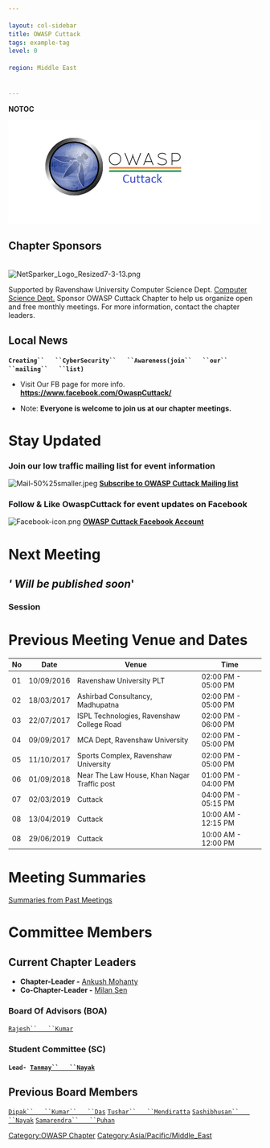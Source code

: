 ```yaml
---

layout: col-sidebar
title: OWASP Cuttack
tags: example-tag
level: 0

region: Middle East


---
```

__NOTOC__

![OWASP Cuttack Chapter](Owasp_cuttack.png "OWASP Cuttack Chapter")

## Chapter Sponsors





                                                                                     ![NetSparker_Logo_Resized7-3-13.png](NetSparker_Logo_Resized7-3-13.png
"NetSparker_Logo_Resized7-3-13.png")





Supported by Ravenshaw University Computer Science Dept. [Computer
Science
Dept.](http://www.ravenshawuniversity.ac.in/DepartmentInfo.php?dept=xyT94VRpdYqgdmO+iAX2MQCCiqmWv7z6dTP0asRhpPk=)
Sponsor OWASP Cuttack Chapter to help us organize open and free monthly
meetings. For more information, contact the chapter leaders.

## Local News

**`Creating``   ``CyberSecurity``   ``Awareness(join``   ``our``
 ``mailing``   ``list)`**

  - Visit Our FB page for more info.
    **<https://www.facebook.com/OwaspCuttack/>**

<!-- end list -->

  - Note: <b>Everyone is welcome to join us at our chapter meetings.</b>

# **Stay Updated**

### Join our low traffic mailing list for event information

![Mail-50%25smaller.jpeg](Mail-50%25smaller.jpeg
"Mail-50%25smaller.jpeg") **[Subscribe to OWASP Cuttack Mailing
list](https://lists.owasp.org/mailman/listinfo/owasp-cuttack)**

### Follow & Like OwaspCuttack for event updates on Facebook

![Facebook-icon.png](Facebook-icon.png "Facebook-icon.png") **[OWASP
Cuttack Facebook Account](https://www.facebook.com/OwaspCuttack/)**

# **Next Meeting**

## *' Will be published soon*'

### **Session**

# **Previous Meeting Venue and Dates**

| No | Date       | Venue                                       | Time                |
| -- | ---------- | ------------------------------------------- | ------------------- |
| 01 | 10/09/2016 | Ravenshaw University PLT                    | 02:00 PM - 05:00 PM |
| 02 | 18/03/2017 | Ashirbad Consultancy, Madhupatna            | 02:00 PM - 05:00 PM |
| 03 | 22/07/2017 | ISPL Technologies, Ravenshaw College Road   | 02:00 PM - 06:00 PM |
| 04 | 09/09/2017 | MCA Dept, Ravenshaw University              | 02:00 PM - 05:00 PM |
| 05 | 11/10/2017 | Sports Complex, Ravenshaw University        | 02:00 PM - 05:00 PM |
| 06 | 01/09/2018 | Near The Law House, Khan Nagar Traffic post | 01:00 PM - 04:00 PM |
| 07 | 02/03/2019 | Cuttack                                     | 04:00 PM - 05:15 PM |
| 08 | 13/04/2019 | Cuttack                                     | 10:00 AM - 12:15 PM |
| 08 | 29/06/2019 | Cuttack                                     | 10:00 AM - 12:00 PM |

# **Meeting Summaries**

[Summaries from Past Meetings](Cuttack/Archives "wikilink")

# **Committee Members**

## Current Chapter Leaders

  - <b>Chapter-Leader -</b> [Ankush
    Mohanty](mailto:ankush.mohanty2011\(at\)gmail.com)
  - <b>Co-Chapter-Leader -</b> [Milan
    Sen](mailto:sen.milan\(at\)gmail.com)

### **<b>Board Of Advisors (BOA) </b>**

[`Rajesh``   ``Kumar`](mailto:rajeshvuham\(at\)gmail.com)

### **<b>Student Committee (SC) </b>**

<b>`Lead- `[`Tanmay``   ``Nayak`](mailto:tanmayn36@gmail.com)</b>` `

## Previous Board Members

[`Dipak``   ``Kumar``   ``Das`](mailto:deepakdas288\(at\)gmail.com)
[`Tushar``   ``Mendiratta`](mailto:tusharnba007\(at\)gmail.com)
[`Sashibhusan``   ``Nayak`](mailto:subham2013ctc\(at\)gmail.com)
[`Samarendra``   ``Puhan`](mailto:puhan1\(at\)rediffmail.com)

</ul>

<headertabs></headertabs>

[Category:OWASP Chapter](Category:OWASP_Chapter "wikilink")
[Category:Asia/Pacific/Middle_East](Category:Asia/Pacific/Middle_East "wikilink")
